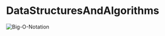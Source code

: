# DataStructuresAndAlgorithms

![Big-O-Notation](https://user-images.githubusercontent.com/57627290/234345009-e857e0fc-b7cf-4ec2-9ffb-e28c32c5e663.jpg)
